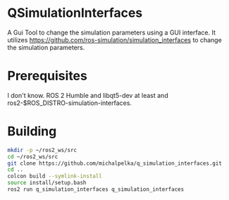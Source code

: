 # QSimulationInterfaces

A Gui Tool to change the simulation parameters using a GUI interface.
It utilizes https://github.com/ros-simulation/simulation_interfaces to change the simulation parameters.

# Prerequisites

I don't know. ROS 2 Humble and libqt5-dev at least and ros2-$ROS_DISTRO-simulation-interfaces.

# Building

```bash
mkdir -p ~/ros2_ws/src
cd ~/ros2_ws/src
git clone https://github.com/michalpelka/q_simulation_interfaces.git
cd ..
colcon build --symlink-install
source install/setup.bash
ros2 run q_simulation_interfaces q_simulation_interfaces
```


